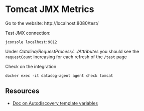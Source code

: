# Tomcat JMX Metrics

Go to the website:
http://localhost:8080/test/

Test JMX connection:
```
jconsole localhost:9012 
```
Under *Catalina/RequestProcess/.../Attributes* you should see the `requestCount` increasing for each refresh of the `/test` page

Check on the integration
```
docker exec -it datadog-agent agent check tomcat  
```

## Resources

- [Doc on Autodiscovery template variables](https://docs.datadoghq.com/agent/faq/template_variables/)